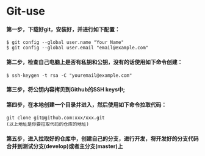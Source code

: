 # Git-use

#### 第一步，下载好git，安装好，并进行如下配置：
	$ git config --global user.name "Your Name"
	$ git config --global user.email "email@example.com"
		
#### 第二步，检查自己电脑上是否有私钥和公钥，没有的话使用如下命令创建：
	$ ssh-keygen -t rsa -C "youremail@example.com"
		
#### 第三步，将公钥内容拷贝到Github的SSH keys中;

#### 第四步，在本地创建一个目录并进入，然后使用如下命令拉取代码：
	git clone git@github.com:xxx/xxx.git
	(以上地址是你要拉取代码的仓库的地址)
		
#### 第五步，进入拉取好的仓库中，创建自己的分支，进行开发，将开发好的分支代码合并到测试分支(develop)或者主分支(master)上
